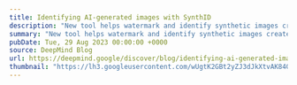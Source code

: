 ```yaml
---
title: Identifying AI-generated images with SynthID
description: "New tool helps watermark and identify synthetic images created by Imagen"
summary: "New tool helps watermark and identify synthetic images created by Imagen"
pubDate: Tue, 29 Aug 2023 00:00:00 +0000
source: DeepMind Blog
url: https://deepmind.google/discover/blog/identifying-ai-generated-images-with-synthid/
thumbnail: "https://lh3.googleusercontent.com/wUgtK2GBt2yZJ3dJkXtvAK84G93j6idOOalyihOMfwBxY0lR650fZZYIi3bXdgkKbBcitbUZ0ILbaIPg_-vDTgAJLlP1DO3h_UnyoZ27wl3mYSzKtw=w1200-h630-n-nu"
---
```


